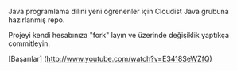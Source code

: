 Java programlama dilini yeni öğrenenler için Cloudist Java grubuna hazırlanmış repo.

Projeyi kendi hesabınıza "fork" layın ve üzerinde değişiklik yaptıkça commitleyin.

[Başarılar] (http://www.youtube.com/watch?v=E3418SeWZfQ)